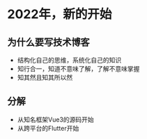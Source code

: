 # 2022年，新的开始

## 为什么要写技术博客
- 结构化自己的思维，系统化自己的知识
- 知行合一，知道不意味了解，了解不意味掌握
- 知其然且知其所以然



## 分解
- 从知名框架Vue3的源码开始
- 从跨平台的Flutter开始

